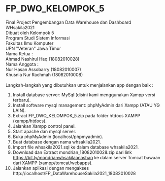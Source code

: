 # FP_DWO_KELOMPOK_5
Final Project Pengembangan Data Warehouse dan Dashboard WHsakila2021<br/>
Dibuat oleh Kelompok 5 <br/>
Program Studi Sistem Informasi <br/>
Fakultas Ilmu Komputer <br/>
UPN "Veteran" Jawa Timur<br/>
Nama Ketua :<br/>
Ahmad Nashirul Haq (18082010028)<br/>
Nama Anggota :<br/>
Nur Hasan Assobarry (18082010007)<br/>
Khusnia Nur Rachmah (18082010008)<br/>
<br/>
Langkah-langkah yang dibutuhkan untuk menjalankan app dengan baik :
1. Install database server: MySql (disini kami menggunakan Xampp versi terbaru).
2. Install software mysql management: phpMyAdmin dari Xampp (ATAU YG LAIN).
3. Extract FP_DWO_KELOMPOK_5.zip pada folder htdocs XAMPP (xampp/htdocs).
4. Jalankan Xampp control panel.
5. Start apache dan mysql server.
6. Buka phpMyAdmin (localhost/phpmyadmin).
7. Buat database dengan nama whsakila2021.
8. Import file whsakila2021.sql ke dalam database whsakila2021.
9. Download dan Extract mondrian_18082010028.zip dari link https://bit.ly/mondrianwhsakilaanashaq ke dalam server Tomcat bawaan dari XAMPP (xampp/tomcat/webapps).
10. Jalankan aplikasi dengan mengakses http://localhost/FP_DataWarehouseSakila2021_18082010028
